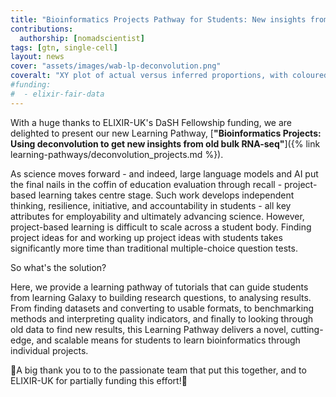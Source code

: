 ```yaml
---
title: "Bioinformatics Projects Pathway for Students: New insights from public data!"
contributions:
  authorship: [nomadscientist]
tags: [gtn, single-cell]
layout: news
cover: "assets/images/wab-lp-deconvolution.png"
coveralt: "XY plot of actual versus inferred proportions, with coloured dots representing clusters and largely falling in a 1-1 slope"
#funding:
#  - elixir-fair-data
---
```


With a huge thanks to ELIXIR-UK's DaSH Fellowship funding, we are delighted to present our new Learning Pathway, [**"Bioinformatics Projects: Using deconvolution to get new insights from old bulk RNA-seq"**]({% link learning-pathways/deconvolution_projects.md %}).

As science moves forward - and indeed, large language models and AI put the final nails in the coffin of education evaluation through recall - project-based learning takes centre stage. Such work develops independent thinking, resilience, initiative, and accountability in students - all key attributes for employability and ultimately advancing science. However, project-based learning is difficult to scale across a student body. Finding project ideas for and working up project ideas with students takes significantly more time than traditional multiple-choice question tests.

So what's the solution?

Here, we provide a learning pathway of tutorials that can guide students from learning Galaxy to building research questions, to analysing results. From finding datasets and converting to usable formats, to benchmarking methods and interpreting quality indicators, and finally to looking through old data to find new results, this Learning Pathway delivers a novel, cutting-edge, and scalable means for students to learn bioinformatics through individual projects.

🎉A big thank you to to the passionate team that put this together, and to ELIXIR-UK for partially funding this effort!🎉
